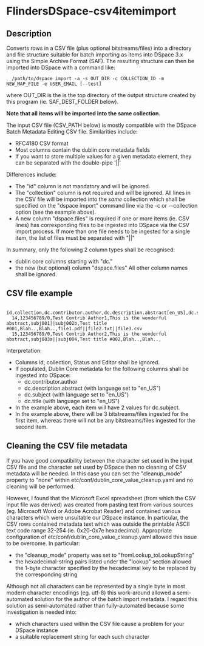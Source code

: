FlindersDSpace-csv4itemimport
=============================

Description
-----------
Converts rows in a CSV file (plus optional bitstreams/files)
into a directory and file structure suitable for batch importing as items
into DSpace 3.x using the Simple Archive Format (SAF). The resulting
structure can then be imported into DSpace with a command like:
```
  /path/to/dspace import -a -s OUT_DIR -c COLLECTION_ID -m NEW_MAP_FILE -e USER_EMAIL [--test]
```
where OUT_DIR is the is the top directory of the output structure
created by this program (ie. SAF_DEST_FOLDER below).

**Note that all items will be imported into the same collection.**

The input CSV file (CSV_PATH below) is mostly compatible with the
DSpace Batch Metadata Editing CSV file. Similarities include:
- RFC4180 CSV format
- Most columns contain the dublin core metadata fields
- If you want to store multiple values for a given metadata element,
  they can be separated with the double-pipe '||'

Differences include:
- The "id" column is not mandatory and will be ignored.
- The "collection" column is not required and will be ignored.
  All lines in the CSV file will be imported into the *same* collection
  which shall be specified on the "dspace import" command line
  via the -c or --collection option (see the example above).
- A new column "dspace.files" is required if one or more items (ie. CSV lines) has
  corresponding files to be ingested into DSpace via the CSV import
  process. If more than one file needs to be ingested for a single
  item, the list of files must be separated with "||"

In summary, only the following 2 column types shall be recognised:
- dublin core columns starting with "dc."
- the new (but optional) column "dspace.files"
All other column names shall be ignored.

CSV file example
----------------
```
  id,collection,dc.contributor.author,dc.description.abstract[en_US],dc.subject[en_US],dc.title[en_US],Status,Editor,dspace.files
  14,123456789/0,Test Contrib Author1,This is the wonderful abstract,subj001||subj002b,Test title #001,Blah..,Blah..,file1.pdf||file2.txt||file3.csv
  15,123456789/0,Test Contrib Author2,This is the wonderful abstract,subj003a||subj004,Test title #002,Blah..,Blah..,
```
Interpretation:
- Columns id, collection, Status and Editor shall be ignored.
- If populated, Dublin Core metadata for the following columns shall be
  ingested into DSpace:
  * dc.contributor.author
  * dc.description.abstract (with language set to "en_US")
  * dc.subject (with language set to "en_US")
  * dc.title (with language set to "en_US")
- In the example above, each item will have 2 values for dc.subject.
- In the example above, there will be 3 bitstreams/files ingested for
  the first item, whereas there will not be any bitstreams/files
  ingested for the second item.

Cleaning the CSV file metadata
------------------------------
If you have good compatibility between the character set used in the input CSV file and the character set used by DSpace then no cleaning of CSV metadata will be needed.
In this case you can set the "cleanup_mode" property to "none" within etc/conf/dublin_core_value_cleanup.yaml and no cleaning will be performed.

However, I found that the Microsoft Excel spreadsheet (from which the CSV input file was derived) was created from pasting text from various sources (eg. Microsoft Word or Adobe Acrobat Reader) and contained various characters which were unsuitable our DSpace instance. In particular, the CSV rows contained metadata text which was outside the printable ASCII text code range 32-254 (ie. 0x20-0x7e hexadecimal). Appropriate configuration of etc/conf/dublin_core_value_cleanup.yaml allowed this issue to be overcome. In particular:
- the "cleanup_mode" property was set to "fromLookup_toLookupString"
- the hexadecimal-string pairs listed under the "lookup" section allowed the 1-byte character specified by the hexadecimal key to be replaced by the corresponding string

Although not all characters can be represented by a single byte in most modern character encodings (eg. utf-8) this work-around allowed a semi-automated solution for the author of the batch import metadata. I regard this solution as semi-automated rather than fully-automated because some investigation is needed into:
- which characters used within the CSV file cause a problem for your DSpace instance
- a suitable replacement string for each such character

